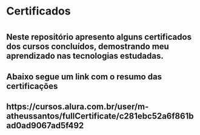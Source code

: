 <h1> Certificados <h1>

<h2>Neste repositório apresento alguns certificados dos cursos concluídos, demostrando meu aprendizado nas tecnologias estudadas.<h2>
<h2> Abaixo segue um link com o resumo das certificações<h2>
https://cursos.alura.com.br/user/m-atheussantos/fullCertificate/c281ebc52a6f861bad0ad9067ad5f492
